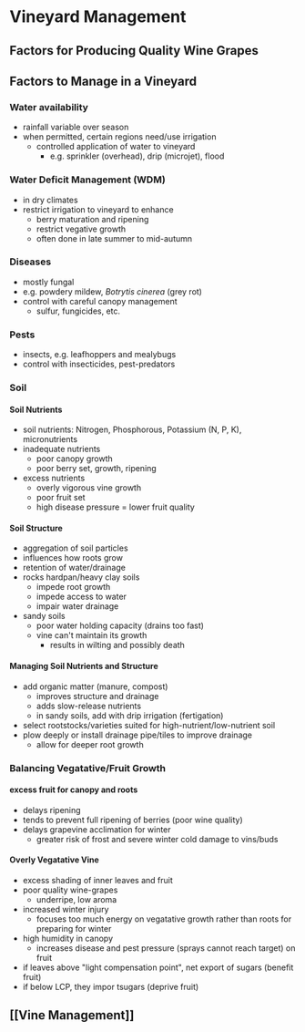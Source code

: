 # Vineyard Management
## Factors for Producing Quality Wine Grapes
## Factors to Manage in a Vineyard
### Water availability
- rainfall variable over season
- when permitted, certain regions need/use irrigation
	- controlled application of water to vineyard
		- e.g. sprinkler (overhead), drip (microjet), flood
### Water Deficit Management (WDM)
- in dry climates
- restrict irrigation to vineyard to enhance
	- berry maturation and ripening
	- restrict vegative growth
	- often done in late summer to mid-autumn
### Diseases
- mostly fungal
- e.g. powdery mildew, *Botrytis cinerea* (grey rot)
- control with careful canopy management
	- sulfur, fungicides, etc.
### Pests
- insects, e.g. leafhoppers and mealybugs
- control with insecticides, pest-predators
### Soil
#### Soil Nutrients
- soil nutrients: Nitrogen, Phosphorous, Potassium (N, P, K), micronutrients
- inadequate nutrients
	- poor canopy growth
	- poor berry set, growth, ripening
- excess nutrients
	- overly vigorous vine growth
	- poor fruit set
	- high disease pressure = lower fruit quality
#### Soil Structure
- aggregation of soil particles
- influences how roots grow
- retention of water/drainage
- rocks hardpan/heavy clay soils
	- impede root growth
	- impede access to water
	- impair water drainage
- sandy soils
	- poor water holding capacity (drains too fast)
	- vine can't maintain its growth
		- results in wilting and possibly death
#### Managing Soil Nutrients and Structure
- add organic matter (manure, compost)
	- improves structure and drainage
	- adds slow-release nutrients
	- in sandy soils, add with drip irrigation (fertigation)
- select rootstocks/varieties suited for high-nutrient/low-nutrient soil
- plow deeply or install drainage pipe/tiles to improve drainage
	- allow for deeper root growth
### Balancing Vegatative/Fruit Growth
#### excess fruit for canopy and roots
- delays ripening
- tends to prevent full ripening of berries (poor wine quality)
- delays grapevine acclimation for winter
	- greater risk of frost and severe winter cold damage to vins/buds
#### Overly Vegatative Vine
- excess shading of inner leaves and fruit
- poor quality wine-grapes
	- underripe, low aroma
- increased winter injury
	- focuses too much energy on vegatative growth rather than roots for preparing for winter
- high humidity in canopy
	- increases disease and pest pressure (sprays cannot reach target) on fruit
- if leaves above "light compensation point", net export of sugars (benefit fruit)
- if below LCP, they impor tsugars (deprive fruit)
## [[Vine Management]]